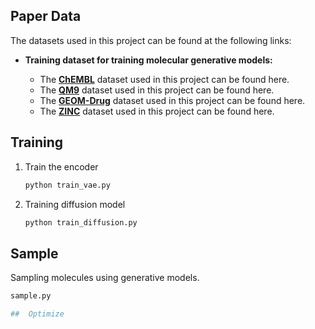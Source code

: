 ## Paper Data

The datasets used in this project can be found at the following links:

- **Training dataset for training molecular generative models:**

  - The [**ChEMBL**](https://chembl.gitbook.io/chembl-interface-documentation/downloads) dataset used in this project can be found here.  
  - The [**QM9**](https://drive.google.com/file/d/1JZ_Z5bjS0RsX_BRWtrplMN9vZpL78-T7/view?usp=drive_link) dataset used in this project can be found here.  
  - The [**GEOM-Drug**](https://dataverse.harvard.edu/file.xhtml?fileId=4360331&version=2.0) dataset used in this project can be found here.  
  - The [**ZINC**](https://drive.google.com/file/d/1N44fpvCKEqI3xorXH7Q9sOq2f4ylCUwz/view) dataset used in this project can be found here.  

## Training

1. Train the encoder

   ```bash
   python train_vae.py

2. Training diffusion model
   
    ```bash
   python train_diffusion.py

## Sample

  Sampling molecules using generative models.
  
  ```bash
  sample.py

##  Optimize

